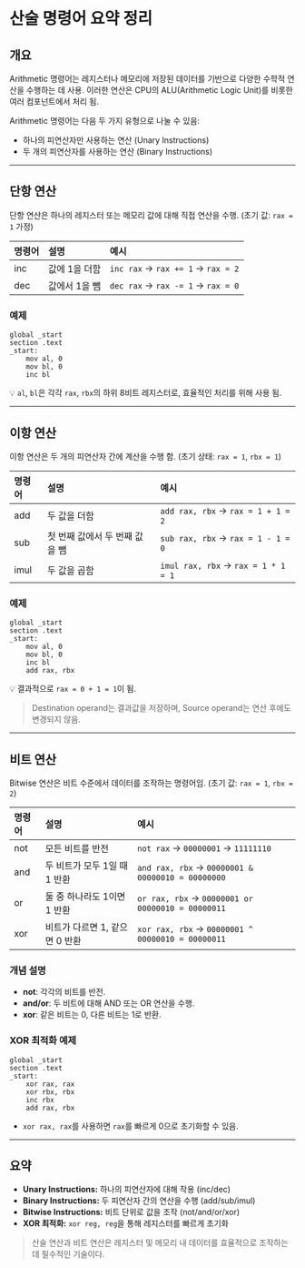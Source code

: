 # 산술 명령어 요약 정리

## 개요

Arithmetic 명령어는 레지스터나 메모리에 저장된 데이터를 기반으로 다양한 수학적 연산을 수행하는 데 사용. 이러한 연산은 CPU의 ALU(Arithmetic Logic Unit)를 비롯한 여러 컴포넌트에서 처리 됨.

Arithmetic 명령어는 다음 두 가지 유형으로 나눌 수 있음:

- 하나의 피연산자만 사용하는 연산 (Unary Instructions)
- 두 개의 피연산자를 사용하는 연산 (Binary Instructions)

---

## 단항 연산

단항 연산은 하나의 레지스터 또는 메모리 값에 대해 직접 연산을 수행. (초기 값: `rax = 1` 가정)

| 명령어 | 설명 | 예시 |
|:---|:---|:---|
| inc | 값에 1을 더함 | `inc rax` -> `rax += 1` -> `rax = 2` |
| dec | 값에서 1을 뺌 | `dec rax` -> `rax -= 1` -> `rax = 0` |

### 예제
```assembly
global _start
section .text
_start:
    mov al, 0
    mov bl, 0
    inc bl
```
💡 `al`, `bl`은 각각 `rax`, `rbx`의 하위 8비트 레지스터로, 효율적인 처리를 위해 사용 됨.

---

## 이항 연산

이항 연산은 두 개의 피연산자 간에 계산을 수행 함. (초기 상태: `rax = 1`, `rbx = 1`)

| 명령어 | 설명 | 예시 |
|:---|:---|:---|
| add | 두 값을 더함 | `add rax, rbx` -> `rax = 1 + 1 = 2` |
| sub | 첫 번째 값에서 두 번째 값을 뺌 | `sub rax, rbx` -> `rax = 1 - 1 = 0` |
| imul | 두 값을 곱함 | `imul rax, rbx` -> `rax = 1 * 1 = 1` |

### 예제 
```assembly
global _start
section .text
_start:
    mov al, 0
    mov bl, 0
    inc bl
    add rax, rbx
```
💡 결과적으로 `rax = 0 + 1 = 1`이 됨.

> Destination operand는 결과값을 저장하며, Source operand는 연산 후에도 변경되지 않음.

---

## 비트 연산

Bitwise 연산은 비트 수준에서 데이터를 조작하는 명령어임. (초기 값: `rax = 1`, `rbx = 2`)

| 명령어 | 설명 | 예시 |
|:---|:---|:---|
| not | 모든 비트를 반전 | `not rax` -> `00000001` → `11111110` |
| and | 두 비트가 모두 1일 때 1 반환 | `and rax, rbx` -> `00000001 & 00000010 = 00000000` |
| or | 둘 중 하나라도 1이면 1 반환 | `or rax, rbx` -> `00000001 or 00000010 = 00000011` |
| xor | 비트가 다르면 1, 같으면 0 반환 | `xor rax, rbx` -> `00000001 ^ 00000010 = 00000011` |

### 개념 설명 
- **not**: 각각의 비트를 반전.
- **and/or**: 두 비트에 대해 AND 또는 OR 연산을 수행.
- **xor**: 같은 비트는 0, 다른 비트는 1로 반환.

### XOR 최적화 예제
```assembly
global _start
section .text
_start:
    xor rax, rax
    xor rbx, rbx
    inc rbx
    add rax, rbx
```
- `xor rax, rax`를 사용하면 `rax`를 빠르게 0으로 초기화할 수 있음.

---

## 요약

- **Unary Instructions:** 하나의 피연산자에 대해 작용 (inc/dec)
- **Binary Instructions:** 두 피연산자 간의 연산을 수행 (add/sub/imul)
- **Bitwise Instructions:** 비트 단위로 값을 조작 (not/and/or/xor)
- **XOR 최적화:** `xor reg, reg`을 통해 레지스터를 빠르게 초기화

> 산술 연산과 비트 연산은 레지스터 및 메모리 내 데이터를 효율적으로 조작하는 데 필수적인 기술이다.

